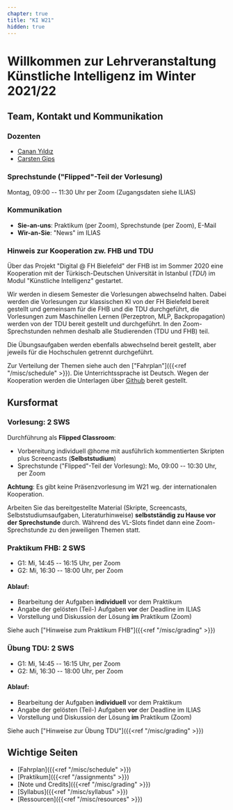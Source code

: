 ```yaml
---
chapter: true
title: "KI W21"
hidden: true
---
```



# Willkommen zur Lehrveranstaltung Künstliche Intelligenz im Winter 2021/22


## Team, Kontakt und Kommunikation

### Dozenten

-   [Canan Yıldız](mailto:canan.yildiz@tau.edu.tr)
-   [Carsten Gips](https://www.fh-bielefeld.de/minden/ueber-uns/personenverzeichnis/carsten-gips)

### Sprechstunde ("Flipped"-Teil der Vorlesung)

Montag, 09:00 -- 11:30 Uhr per Zoom (Zugangsdaten siehe ILIAS)

### Kommunikation

-   **Sie-an-uns**: Praktikum (per Zoom), Sprechstunde (per Zoom), E-Mail
-   **Wir-an-Sie**: "News" im ILIAS

### Hinweis zur Kooperation zw. FHB und TDU

Über das Projekt "Digital @ FH Bielefeld" der FHB ist im Sommer 2020 eine Kooperation mit der
Türkisch-Deutschen Universität in Istanbul (*TDU*) im Modul "Künstliche Intelligenz" gestartet.

Wir werden in diesem Semester die Vorlesungen abwechselnd halten. Dabei werden die Vorlesungen
zur klassischen KI von der FH Bielefeld bereit gestellt und gemeinsam für die FHB und die TDU
durchgeführt, die Vorlesungen zum Maschinellen Lernen (Perzeptron, MLP, Backpropagation) werden
von der TDU bereit gestellt und durchgeführt. In den Zoom-Sprechstunden nehmen deshalb alle
Studierenden (TDU und FHB) teil.

Die Übungsaufgaben werden ebenfalls abwechselnd bereit gestellt, aber jeweils für die Hochschulen
getrennt durchgeführt.

Zur Verteilung der Themen siehe auch den ["Fahrplan"]({{<ref "/misc/schedule" >}}).
Die Unterrichtssprache ist Deutsch. Wegen der Kooperation werden die Unterlagen über
[Github](https://ki-vorlesung.github.io/Lecture/) bereit gestellt.


## Kursformat

### Vorlesung: 2 SWS

Durchführung als **Flipped Classroom**:
*   Vorbereitung individuell \@home mit ausführlich kommentierten Skripten plus Screencasts
    (**Selbststudium**)
*   Sprechstunde ("Flipped"-Teil der Vorlesung): Mo, 09:00 -- 10:30 Uhr, per Zoom

**Achtung**: Es gibt keine Präsenzvorlesung im W21 wg. der internationalen Kooperation.

Arbeiten Sie das bereitgestellte Material (Skripte, Screencasts, Selbststudiumsaufgaben,
Literaturhinweise) **selbstständig zu Hause vor der Sprechstunde** durch. Während des
VL-Slots findet dann eine Zoom-Sprechstunde zu den jeweiligen Themen statt.

### Praktikum FHB: 2 SWS

*   G1: Mi, 14:45 -- 16:15 Uhr, per Zoom
*   G2: Mi, 16:30 -- 18:00 Uhr, per Zoom

#### Ablauf:
-   Bearbeitung der Aufgaben **individuell** vor dem Praktikum
-   Angabe der gelösten (Teil-) Aufgaben **vor** der Deadline im ILIAS
-   Vorstellung und Diskussion der Lösung **im** Praktikum (Zoom)

Siehe auch ["Hinweise zum Praktikum FHB"]({{<ref "/misc/grading" >}})

### Übung TDU: 2 SWS

*   G1: Mi, 14:45 -- 16:15 Uhr, per Zoom
*   G2: Mi, 16:30 -- 18:00 Uhr, per Zoom

#### Ablauf:
-   Bearbeitung der Aufgaben **individuell** vor dem Praktikum
-   Angabe der gelösten (Teil-) Aufgaben **vor** der Deadline im ILIAS
-   Vorstellung und Diskussion der Lösung **im** Praktikum (Zoom)

Siehe auch ["Hinweise zur Übung TDU"]({{<ref "/misc/grading" >}})


## Wichtige Seiten

*   [Fahrplan]({{<ref "/misc/schedule" >}})
*   [Praktikum]({{<ref "/assignments" >}})
*   [Note und Credits]({{<ref "/misc/grading" >}})
*   [Syllabus]({{<ref "/misc/syllabus" >}})
*   [Ressourcen]({{<ref "/misc/resources" >}})
